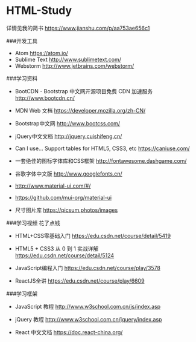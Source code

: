 # HTML-Study

详情见我的简书 https://www.jianshu.com/p/aa753ae656c1

###开发工具
- Atom https://atom.io/
- Sublime Text http://www.sublimetext.com/
- Webstorm http://www.jetbrains.com/webstorm/

###学习资料

- BootCDN - Bootstrap 中文网开源项目免费 CDN 加速服务 http://www.bootcdn.cn/

- MDN Web 文档 https://developer.mozilla.org/zh-CN/

- Bootstrap中文网 http://www.bootcss.com/

- jQuery中文文档 http://jquery.cuishifeng.cn/

- Can I use... Support tables for HTML5, CSS3, etc https://caniuse.com/

- 一套绝佳的图标字体库和CSS框架 http://fontawesome.dashgame.com/

- 谷歌字体中文版 http://www.googlefonts.cn/

- http://www.material-ui.com/#/

- https://github.com/mui-org/material-ui

- 尺寸图片库 https://picsum.photos/images

###学习视频
花了点钱
- HTML+CSS零基础入门 https://edu.csdn.net/course/detail/5419

- HTML5 + CSS3 从 0 到 1 实战详解 https://edu.csdn.net/course/detail/5124

- JavaScript编程入门 https://edu.csdn.net/course/play/3578

- ReactJS全讲 https://edu.csdn.net/course/play/6609

###学习框架

- JavaScript 教程 http://www.w3school.com.cn/js/index.asp

- jQuery 教程 http://www.w3school.com.cn/jquery/index.asp

- React 中文文档 https://doc.react-china.org/
